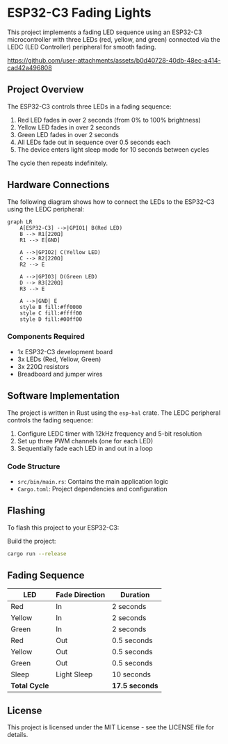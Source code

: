 # ESP32-C3 Fading Lights

This project implements a fading LED sequence using an ESP32-C3 microcontroller with three LEDs (red, yellow, and green) connected via the LEDC (LED Controller) peripheral for smooth fading.



https://github.com/user-attachments/assets/b0d40728-40db-48ec-a414-cad42a496808



## Project Overview

The ESP32-C3 controls three LEDs in a fading sequence:
1. Red LED fades in over 2 seconds (from 0% to 100% brightness)
2. Yellow LED fades in over 2 seconds
3. Green LED fades in over 2 seconds
4. All LEDs fade out in sequence over 0.5 seconds each
5. The device enters light sleep mode for 10 seconds between cycles

The cycle then repeats indefinitely.

## Hardware Connections

The following diagram shows how to connect the LEDs to the ESP32-C3 using the LEDC peripheral:

```mermaid
graph LR
    A[ESP32-C3] -->|GPIO1| B(Red LED)
    B --> R1[220Ω]
    R1 --> E[GND]
    
    A -->|GPIO2| C(Yellow LED)
    C --> R2[220Ω]
    R2 --> E
    
    A -->|GPIO3| D(Green LED)
    D --> R3[220Ω]
    R3 --> E
    
    A -->|GND| E
    style B fill:#ff0000
    style C fill:#ffff00
    style D fill:#00ff00
```

### Components Required
- 1x ESP32-C3 development board
- 3x LEDs (Red, Yellow, Green)
- 3x 220Ω resistors
- Breadboard and jumper wires

## Software Implementation
The project is written in Rust using the `esp-hal` crate. The LEDC peripheral controls the fading sequence:
1. Configure LEDC timer with 12kHz frequency and 5-bit resolution
2. Set up three PWM channels (one for each LED)
3. Sequentially fade each LED in and out in a loop

### Code Structure
- `src/bin/main.rs`: Contains the main application logic
- `Cargo.toml`: Project dependencies and configuration

## Flashing
To flash this project to your ESP32-C3:

Build the project:
```bash
cargo run --release
```

## Fading Sequence
| LED    | Fade Direction | Duration |
|--------|----------------|----------|
| Red    | In             | 2 seconds |
| Yellow | In             | 2 seconds |
| Green  | In             | 2 seconds |
| Red    | Out            | 0.5 seconds |
| Yellow | Out            | 0.5 seconds |
| Green  | Out            | 0.5 seconds |
| Sleep  | Light Sleep    | 10 seconds |
| **Total Cycle** | | **17.5 seconds** |

## License
This project is licensed under the MIT License - see the LICENSE file for details.
